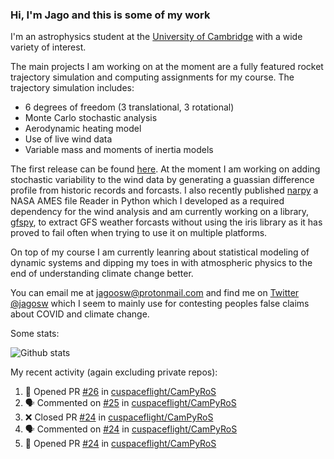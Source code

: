 ### Hi, I'm Jago and this is some of my work

<!--
**jagoosw/jagoosw** is a ✨ _special_ ✨ repository because its `README.md` (this file) appears on your GitHub profile.

Here are some ideas to get you started:

- 🔭 I’m currently working on ...
- 🌱 I’m currently learning ...
- 👯 I’m looking to collaborate on ...
- 🤔 I’m looking for help with ...
- 💬 Ask me about ...
- 📫 How to reach me: ...
- 😄 Pronouns: ...
- ⚡ Fun fact: ...
-->

I'm an astrophysics student at the [University of Cambridge](https://www.ast.cam.ac.uk/students/current.undergraduates/part.ii.astrophysics) with a wide variety of interest.

The main projects I am working on at the moment are a fully featured rocket trajectory simulation and computing assignments for my course. The trajectory simulation includes:
- 6 degrees of freedom (3 translational, 3 rotational)
- Monte Carlo stochastic analysis
- Aerodynamic heating model
- Use of live wind data
- Variable mass and moments of inertia models

The first release can be found [here](https://github.com/CUSF-Simulation/CamPyRoS). At the moment I am working on adding stochastic variability to the wind data by generating a guassian difference profile from historic records and forcasts. I also recently published [narpy](https://pypi.org/project/narpy/) a NASA AMES file Reader in Python which I developed as a required dependency for the wind analysis and am currently working on a library, [gfspy](https://github.com/jagoosw/gfspy), to extract GFS weather forcasts without using the iris library as it has proved to fail often when trying to use it on multiple platforms.

On top of my course I am currently leanring about statistical modeling of dynamic systems and dipping my toes in with atmospheric physics to the end of understanding climate change better.

You can email me at [jagoosw@protonmail.com](mail:jagoosw@protonmail.com) and find me on [Twitter @jagosw](https://twitter.com/jagosw) which I seem to mainly use for contesting peoples false claims about COVID and climate change.

Some stats:

![Github stats](https://github-readme-stats.vercel.app/api?username=jagoosw&count_private=true&show_icons=true&theme=radical&hide_title=true&hide_border=true)
[](https://komarev.com/ghpvc/?username=jagoosw)

My recent activity (again excluding private repos):
<!--START_SECTION:activity-->
1. 💪 Opened PR [#26](https://github.com/cuspaceflight/CamPyRoS/pull/26) in [cuspaceflight/CamPyRoS](https://github.com/cuspaceflight/CamPyRoS)
2. 🗣 Commented on [#25](https://github.com/cuspaceflight/CamPyRoS/issues/25) in [cuspaceflight/CamPyRoS](https://github.com/cuspaceflight/CamPyRoS)
3. ❌ Closed PR [#24](https://github.com/cuspaceflight/CamPyRoS/pull/24) in [cuspaceflight/CamPyRoS](https://github.com/cuspaceflight/CamPyRoS)
4. 🗣 Commented on [#24](https://github.com/cuspaceflight/CamPyRoS/issues/24) in [cuspaceflight/CamPyRoS](https://github.com/cuspaceflight/CamPyRoS)
5. 💪 Opened PR [#24](https://github.com/cuspaceflight/CamPyRoS/pull/24) in [cuspaceflight/CamPyRoS](https://github.com/cuspaceflight/CamPyRoS)
<!--END_SECTION:activity-->
